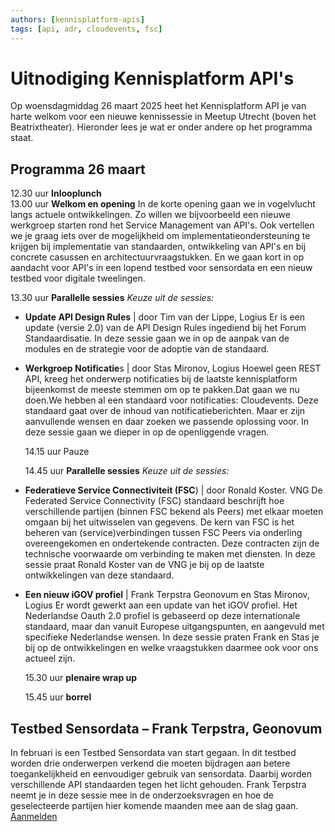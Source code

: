```yaml
---
authors: [kennisplatform-apis]
tags: [api, adr, cloudevents, fsc]
---
```


# Uitnodiging Kennisplatform API's

Op woensdagmiddag 26 maart 2025 heet het Kennisplatform API je van harte welkom
voor een nieuwe kennissessie in Meetup Utrecht (boven het Beatrixtheater).
Hieronder lees je wat er onder andere op het programma staat.

<!-- truncate -->

## Programma 26 maart

12.30 uur **Inlooplunch**  
13.00 uur **Welkom en opening** In de korte opening gaan we in vogelvlucht langs
actuele ontwikkelingen. Zo willen we bijvoorbeeld een nieuwe werkgroep starten
rond het Service Management van API's. Ook vertellen we je graag iets over de
mogelijkheid om implementatieondersteuning te krijgen bij implementatie van
standaarden, ontwikkeling van API's en bij concrete casussen en
architectuurvraagstukken. En we gaan kort in op aandacht voor API's in een
lopend testbed voor sensordata en een nieuw testbed voor digitale tweelingen.

13.30 uur **Parallelle sessies** _Keuze uit de sessies:_

- **Update API Design Rules** \| door Tim van der Lippe, Logius Er is een update
  (versie 2.0) van de API Design Rules ingediend bij het Forum Standaardisatie.
  In deze sessie gaan we in op de aanpak van de modules en de strategie voor de
  adoptie van de standaard.
- **Werkgroep Notificatie**s \| door Stas Mironov, Logius Hoewel geen REST API,
  kreeg het onderwerp notificaties bij de laatste kennisplatform bijeenkomst de
  meeste stemmen om op te pakken.Dat gaan we nu doen.We hebben al een standaard
  voor notificaties: Cloudevents. Deze standaard gaat over de inhoud van
  notificatieberichten. Maar er zijn aanvullende wensen en daar zoeken we
  passende oplossing voor. In deze sessie gaan we dieper in op de openliggende
  vragen.

  14.15 uur Pauze

  14.45 uur **Parallelle sessies** _Keuze uit de sessies:_

- **Federatieve Service Connectiviteit (FSC**) \| door Ronald Koster. VNG De
  Federated Service Connectivity (FSC) standaard beschrijft hoe verschillende
  partijen (binnen FSC bekend als Peers) met elkaar moeten omgaan bij het
  uitwisselen van gegevens. De kern van FSC is het beheren van
  (service)verbindingen tussen FSC Peers via onderling overeengekomen en
  ondertekende contracten. Deze contracten zijn de technische voorwaarde om
  verbinding te maken met diensten. In deze sessie praat Ronald Koster van de
  VNG je bij op de laatste ontwikkelingen van deze standaard.
- **Een nieuw iGOV profiel** \| Frank Terpstra Geonovum en Stas Mironov, Logius
  Er wordt gewerkt aan een update van het iGOV profiel. Het Nederlandse Oauth
  2.0 profiel is gebaseerd op deze internationale standaard, maar dan vanuit
  Europese uitgangspunten, en aangevuld met specifieke Nederlandse wensen. In
  deze sessie praten Frank en Stas je bij op de ontwikkelingen en welke
  vraagstukken daarmee ook voor ons actueel zijn.

  15.30 uur **plenaire wrap up**

  15.45 uur **borrel**

## Testbed Sensordata – Frank Terpstra, Geonovum

In februari is een Testbed Sensordata van start gegaan. In dit testbed worden
drie onderwerpen verkend die moeten bijdragen aan betere toegankelijkheid en
eenvoudiger gebruik van sensordata. Daarbij worden verschillende API standaarden
tegen het licht gehouden. Frank Terpstra neemt je in deze sessie mee in de
onderzoeksvragen en hoe de geselecteerde partijen hier komende maanden mee aan
de slag gaan. [Aanmelden](https://www.formdesk.com/geonovum/API2025)
